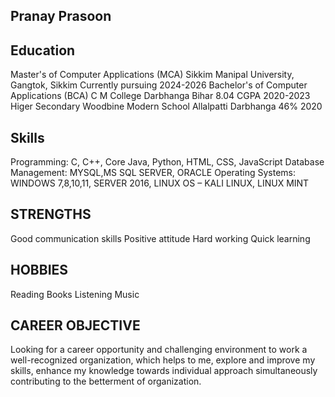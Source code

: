 ## Pranay Prasoon
## Education
Master's of Computer Applications (MCA) Sikkim Manipal University, Gangtok, Sikkim Currently pursuing 2024-2026
Bachelor's of Computer Applications (BCA) C M College Darbhanga Bihar 8.04 CGPA 2020-2023
Higer Secondary Woodbine Modern School Allalpatti Darbhanga 46% 2020

## Skills
Programming: C, C++, Core Java, Python, HTML, CSS, JavaScript
Database Management: MYSQL,MS SQL SERVER, ORACLE
Operating Systems: WINDOWS 7,8,10,11, SERVER 2016, LINUX OS – KALI LINUX, LINUX MINT

## STRENGTHS
Good communication skills
Positive attitude
Hard working
Quick learning

## HOBBIES
Reading Books
Listening Music

## CAREER OBJECTIVE
Looking for a career opportunity and challenging environment to work a well-recognized organization, which helps to me, explore and improve my skills, enhance my knowledge towards individual approach simultaneously contributing to the betterment of organization.
